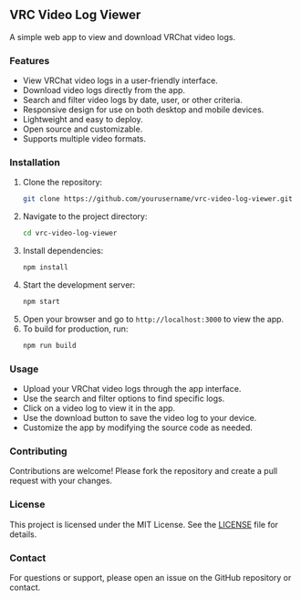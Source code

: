 ## VRC Video Log Viewer
A simple web app to view and download VRChat video logs.
### Features
- View VRChat video logs in a user-friendly interface.
- Download video logs directly from the app.
- Search and filter video logs by date, user, or other criteria.
- Responsive design for use on both desktop and mobile devices.
- Lightweight and easy to deploy.
- Open source and customizable.
- Supports multiple video formats.
### Installation
1. Clone the repository:
   ```bash
   git clone https://github.com/yourusername/vrc-video-log-viewer.git
   ```
2. Navigate to the project directory:
   ```bash
   cd vrc-video-log-viewer
   ```
3. Install dependencies:
   ```bash
   npm install
   ```
4. Start the development server:
   ```bash
   npm start
   ```
5. Open your browser and go to `http://localhost:3000` to view the app.
6. To build for production, run:
   ```bash
   npm run build
   ```
### Usage
- Upload your VRChat video logs through the app interface.
- Use the search and filter options to find specific logs.
- Click on a video log to view it in the app.
- Use the download button to save the video log to your device.
- Customize the app by modifying the source code as needed.
### Contributing
Contributions are welcome! Please fork the repository and create a pull request with your changes.
### License
This project is licensed under the MIT License. See the [LICENSE](LICENSE) file for details.
### Contact
For questions or support, please open an issue on the GitHub repository or contact.